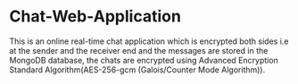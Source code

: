 # Chat-Web-Application
This is an online real-time chat application which is encrypted both sides i.e at the sender and the receiver end and the messages are stored in the MongoDB database, the chats are encrypted using Advanced Encryption Standard Algorithm(AES-256-gcm (Galois/Counter Mode Algorithm)).
